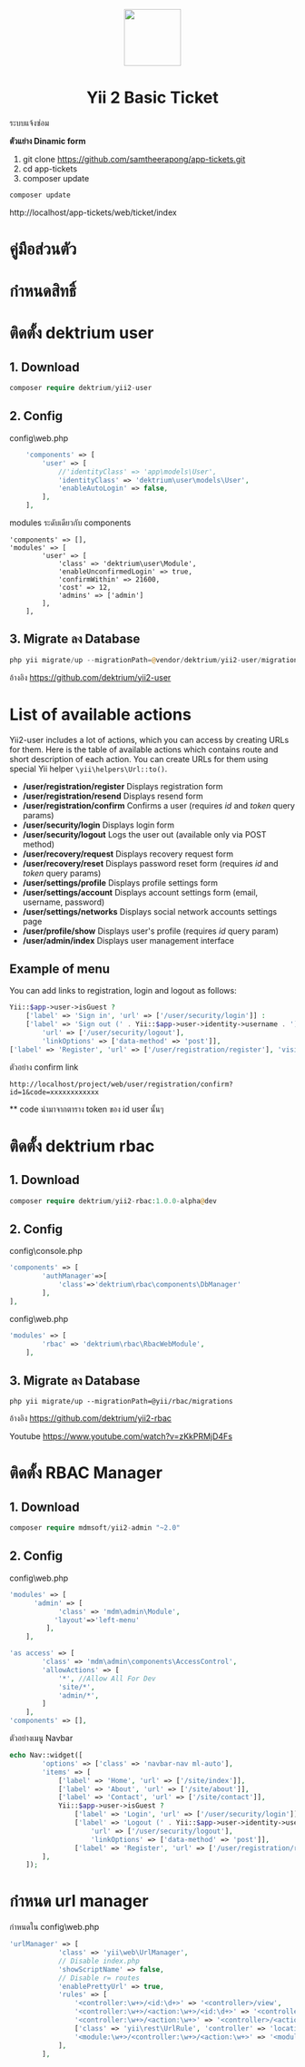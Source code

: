 <p align="center">
    <a href="#" target="_blank">
        <img src="https://avatars.githubusercontent.com/u/130217376?s=96&v=4" height="100px">
    </a>
    <h1 align="center">Yii 2 Basic Ticket</h1> ระบบแจ้งซ่อม
    <br>
</p>

<b>ตัวแย่าง Dinamic form</b>

1. git clone https://github.com/samtheerapong/app-tickets.git
2. cd app-tickets
3. composer update
```php
composer update
```
   http://localhost/app-tickets/web/ticket/index

# <b>คู่มือส่วนตัว</b>


# กำหนดสิทธิ์

# ติดตั้ง dektrium user

##  1. Download

```php
composer require dektrium/yii2-user
```
## 2. Config
   config\web.php

```php
    'components' => [
        'user' => [
            //'identityClass' => 'app\models\User',
            'identityClass' => 'dektrium\user\models\User',
            'enableAutoLogin' => false,
        ],
    ],
```

modules ระดับเดียวกับ components

```
'components' => [],
'modules' => [
        'user' => [
            'class' => 'dektrium\user\Module',
            'enableUnconfirmedLogin' => true,
            'confirmWithin' => 21600,
            'cost' => 12,
            'admins' => ['admin']
        ],
    ],
```

## 3. Migrate ลง Database
```php
php yii migrate/up --migrationPath=@vendor/dektrium/yii2-user/migrations
```


อ้างอิง
https://github.com/dektrium/yii2-user


# List of available actions

Yii2-user includes a lot of actions, which you can access by creating URLs for them. Here is the table of available
actions which contains route and short description of each action. You can create URLs for them using special Yii
helper `\yii\helpers\Url::to()`.

- **/user/registration/register** Displays registration form
- **/user/registration/resend**   Displays resend form
- **/user/registration/confirm**  Confirms a user (requires *id* and *token* query params)
- **/user/security/login**        Displays login form
- **/user/security/logout**       Logs the user out (available only via POST method)
- **/user/recovery/request**      Displays recovery request form
- **/user/recovery/reset**        Displays password reset form (requires *id* and *token* query params)
- **/user/settings/profile**      Displays profile settings form
- **/user/settings/account**      Displays account settings form (email, username, password)
- **/user/settings/networks**     Displays social network accounts settings page
- **/user/profile/show**          Displays user's profile (requires *id* query param)
- **/user/admin/index**           Displays user management interface

## Example of menu

You can add links to registration, login and logout as follows:

```php
Yii::$app->user->isGuest ?
    ['label' => 'Sign in', 'url' => ['/user/security/login']] :
    ['label' => 'Sign out (' . Yii::$app->user->identity->username . ')',
        'url' => ['/user/security/logout'],
        'linkOptions' => ['data-method' => 'post']],
['label' => 'Register', 'url' => ['/user/registration/register'], 'visible' => Yii::$app->user->isGuest]
```

ตัวอย่าง confirm link
```
http://localhost/project/web/user/registration/confirm?id=1&code=xxxxxxxxxxxx
```
** code นำมาจากตาราง token ของ id user นั้นๆ


# ติดตั้ง dektrium rbac
## 1.	Download
```php
composer require dektrium/yii2-rbac:1.0.0-alpha@dev
```
## 2.	Config
config\console.php
```php
'components' => [
        'authManager'=>[
            'class'=>'dektrium\rbac\components\DbManager'
        ],
],

```

config\web.php
```php
'modules' => [
        'rbac' => 'dektrium\rbac\RbacWebModule',   
    ],

```
## 3. Migrate ลง Database

```
php yii migrate/up --migrationPath=@yii/rbac/migrations
```

อ้างอิง https://github.com/dektrium/yii2-rbac

Youtube https://www.youtube.com/watch?v=zKkPRMjD4Fs



# ติดตั้ง RBAC Manager

## 1.	Download
```php
composer require mdmsoft/yii2-admin "~2.0"
```
## 2.	Config
config\web.php
```php
'modules' => [
      'admin' => [
            'class' => 'mdm\admin\Module',
           'layout'=>'left-menu'
         ],
    ],
```

```php
'as access' => [
        'class' => 'mdm\admin\components\AccessControl',
        'allowActions' => [
            '*', //Allow All For Dev
            'site/*',
            'admin/*',
        ]
    ],
'components' => [],
```

ตัวอย่างเมนู Navbar
```php
echo Nav::widget([
        'options' => ['class' => 'navbar-nav ml-auto'],
        'items' => [
            ['label' => 'Home', 'url' => ['/site/index']],
            ['label' => 'About', 'url' => ['/site/about']],
            ['label' => 'Contact', 'url' => ['/site/contact']],
            Yii::$app->user->isGuest ?
                ['label' => 'Login', 'url' => ['/user/security/login']] :
                ['label' => 'Logout (' . Yii::$app->user->identity->username . ')',
                    'url' => ['/user/security/logout'],
                    'linkOptions' => ['data-method' => 'post']],
                ['label' => 'Register', 'url' => ['/user/registration/register'], 'visible' => Yii::$app->user->isGuest]
        ],
    ]);
```



# กำหนด url manager
กำหนดใน config\web.php
```php
'urlManager' => [
            'class' => 'yii\web\UrlManager',
            // Disable index.php
            'showScriptName' => false,
            // Disable r= routes
            'enablePrettyUrl' => true,
            'rules' => [
                '<controller:\w+>/<id:\d+>' => '<controller>/view',
                '<controller:\w+>/<action:\w+>/<id:\d+>' => '<controller>/<action>',
                '<controller:\w+>/<action:\w+>' => '<controller>/<action>',
                ['class' => 'yii\rest\UrlRule', 'controller' => 'location', 'except' => ['delete', 'GET', 'HEAD', 'POST', 'OPTIONS'], 'pluralize' => false],
                '<module:\w+>/<controller:\w+>/<action:\w+>' => '<module>/<controller>/<action>',
            ],
        ],
```

